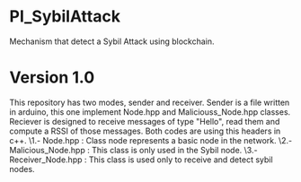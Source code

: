 # PI_SybilAttack
Mechanism that detect a Sybil Attack using blockchain.
# Version 1.0
This repository has two modes, sender and receiver. Sender is a file written in
arduino, this one implement Node.hpp and Maliciouss_Node.hpp classes. Reciever is
designed to receive messages of type "Hello", read them and compute a RSSI of those
messages.
Both codes are using this headers in c++.
\1.- Node.hpp : Class node represents a basic node in the network.
\2.- Malicious_Node.hpp : This class is only used in the Sybil node.
\3.- Receiver_Node.hpp : This class is used only to receive and detect sybil nodes.
